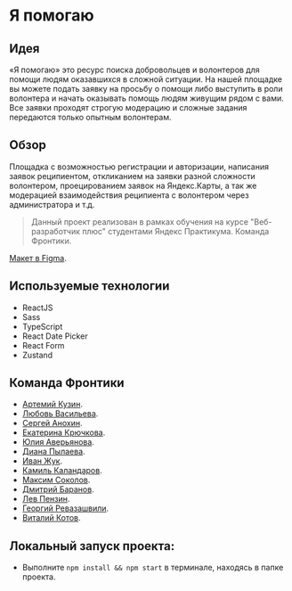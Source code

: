 # Я помогаю

## Идея
«Я помогаю» это ресурс поиска добровольцев и волонтеров для помощи людям оказавшихся в сложной ситуации. На нашей площадке вы можете подать заявку на просьбу о помощи либо выступить в роли волонтера и начать оказывать помощь людям живущим рядом с вами. Все заявки проходят строгую модерацию и сложные задания передаются только опытным волонтерам. 

## Обзор
Площадка с возможностью регистрации и авторизации, написания заявок реципиентом, откликанием на заявки разной сложности волонтером, проецированием заявок на Яндекс.Карты, а так же модерацией взаимодействия реципиента с волонтером через администратора и т.д.

>Данный проект реализован в рамках обучения на курсе "Веб-разработчик плюс" студентами Яндекс Практикума. Команда Фронтики.

[Макет в Figma](https://www.figma.com/file/xYLbl9kLmcAwYCbAhCFMCy/%D0%AF%D0%9F%D0%BE%D0%BC%D0%BE%D0%B3%D0%B0%D1%8E-(Web)?node-id=179-1699&t=cp3lBCLa0Hhu3fVY-0).

## Используемые технологии
* ReactJS
* Sass
* TypeScript
* React Date Picker
* React Form
* Zustand

## Команда Фронтики
* [Артемий Кузин](https://github.com/kuzinartemiy).
* [Любовь Васильева](https://github.com/Luba-web).
* [Сергей Анохин](https://github.com/sergeianokhin).
* [Екатерина Крючкова](https://github.com/krekser37).
* [Юлия Аверьянова](https://github.com/AvaveryU).
* [Диана Пылаева](https://github.com/loown101).
* [Иван Жук](https://github.com/Zhukek).
* [Камиль Каландаров](https://github.com/Kamil-Kalandarov).
* [Максим Соколов](https://github.com/maxvrt).
* [Дмитрий Баранов](https://github.com/DmitryBaranovAndreevich).
* [Лев Пензин](https://github.com/leondasferras).
* [Георгий Ревазашвили](https://github.com/zigfrei).
* [Виталий Котов](https://github.com/VitKotov).

## Локальный запуск проекта:
* Выполните `npm install && npm start` в терминале, находясь в папке проекта.
